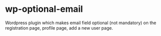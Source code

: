 # wp-optional-email
Wordpress plugin which makes email field optional (not mandatory) on the registration page, profile page, add a new user page.
